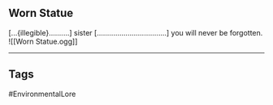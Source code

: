 ## Worn Statue
\[...{illegible}..........] sister \[..................................] you will never be forgotten.
![[Worn Statue.ogg]]

---
## Tags
#EnvironmentalLore 